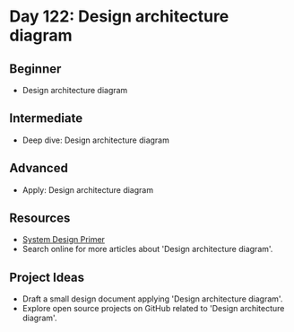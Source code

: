 # Day 122: Design architecture diagram

## Beginner
- Design architecture diagram

## Intermediate
- Deep dive: Design architecture diagram

## Advanced
- Apply: Design architecture diagram

## Resources
- [System Design Primer](https://github.com/donnemartin/system-design-primer/search?q=Design+architecture+diagram)
- Search online for more articles about 'Design architecture diagram'.

## Project Ideas
- Draft a small design document applying 'Design architecture diagram'.
- Explore open source projects on GitHub related to 'Design architecture diagram'.
